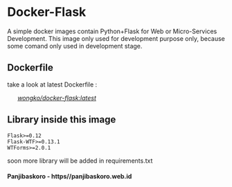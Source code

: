 # Docker-Flask 
  
A simple docker images contain Python+Flask for Web or Micro-Services Development. This image only used for development purpose only, because some comand only used in development stage. 

## Dockerfile

take a look at latest Dockerfile :

&nbsp;&nbsp;&nbsp;&nbsp;&nbsp;&nbsp;[*wongko/docker-flask:latest*](../master/Dockerfile)

## Library inside this image

```
Flask>=0.12
Flask-WTF>=0.13.1
WTForms>=2.0.1
```

soon more library will be added in requirements.txt 

#### Panjibaskoro - https//panjibaskoro.web.id

